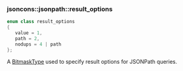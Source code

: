 ### jsoncons::jsonpath::result_options

```c++
enum class result_options 
{
   value = 1,
   path = 2,
   nodups = 4 | path
};
```

A [BitmaskType](https://en.cppreference.com/w/cpp/named_req/BitmaskType) 
used to specify result options for JSONPath queries. 


